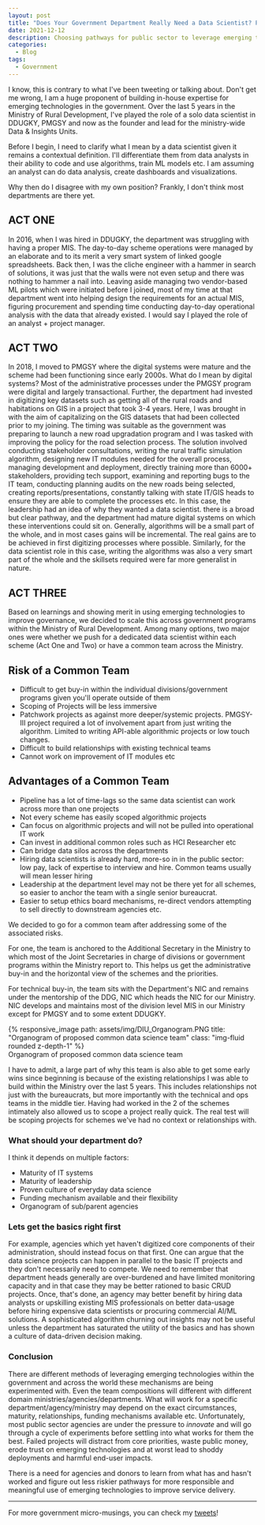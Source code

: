 ```yaml
---
layout: post
title: "Does Your Government Department Really Need a Data Scientist? Probably Not."
date: 2021-12-12
description: Choosing pathways for public sector to leverage emerging technologies.
categories:
  - Blog
tags:
  - Government
---
```


I know, this is contrary to what I've been tweeting or talking about. Don't get me wrong, I am a huge proponent of building in-house expertise for emerging technologies in the government. Over the last 5 years in the Ministry of Rural Development, I've played the role of a solo data scientist in DDUGKY, PMGSY and now as the founder and lead for the ministry-wide Data & Insights Units. 

Before I begin, I need to clarify what I mean by a data scientist given it remains a contextual definition. I'll differentiate them from data analysts in their ability to code and use algorithms, train ML models etc. I am assuming an analyst can do data analysis, create dashboards and visualizations. 

Why then do I disagree with my own position?
Frankly, I don't think most departments are there yet. 

## ACT ONE
In 2016, when I was hired in DDUGKY, the department was struggling with having a proper MIS. The day-to-day scheme operations were managed by an elaborate and to its merit a very smart system of linked google spreadsheets. Back then, I was the cliche engineer with a hammer in search of solutions, it was just that the walls were not even setup and there was nothing to hammer a nail into. Leaving aside managing two vendor-based ML pilots which were initiated before I joined, most of my time at that department went into helping design the requirements for an actual MIS, figuring procurement and spending time conducting day-to-day operational analysis with the data that already existed. I would say I played the role of an analyst + project manager.

## ACT TWO
In 2018, I moved to PMGSY where the digital systems were mature and the scheme had been functioning since early 2000s. What do I mean by digital systems? Most of the administrative processes under the PMGSY program were digital and largely transactional. Further, the department had invested in digitizing key datasets such as getting all of the rural roads and habitations on GIS in a project that took 3-4 years. Here, I was brought in with the aim of capitalizing on the GIS datasets that had been collected prior to my joining. The timing was suitable as the government was preparing to launch a new road upgradation program and I was tasked with improving the policy for the road selection process. The solution involved conducting stakeholder consultations, writing the rural traffic simulation algorithm, designing new IT modules needed for the overall process, managing development and deployment, directly training more than 6000+ stakeholders, providing tech support, examining and reporting bugs to the IT team, conducting planning audits on the new roads being selected, creating reports/presentations, constantly talking with state IT/GIS heads to ensure they are able to complete the processes etc. In this case, the leadership had an idea of why they wanted a data scientist. there is a broad but clear pathway, and the department had mature digital systems on which these interventions could sit on. Generally, algorithms will be a small part of the whole, and in most cases gains will be incremental. The real gains are to be achieved in first digitizing processes where possible. Similarly, for the data scientist role in this case, writing the algorithms was also a very smart part of the whole and the skillsets required were far more generalist in nature.  

## ACT THREE
Based on learnings and showing merit in using emerging technologies to improve governance, we decided to scale this across government programs within the Ministry of Rural Development. Among many options, two major ones were whether we push for a dedicated data scientist within each scheme (Act One and Two) or have a common team across the Ministry. 


## Risk of a Common Team
- Difficult to get buy-in within the individual divisions/government programs given you'll operate outside of them
- Scoping of Projects will be less immersive 
- Patchwork projects as against more deeper/systemic projects. PMGSY-III project required a lot of involvement apart from just writing the algorithm. Limited to writing API-able algorithmic projects or low touch changes. 
- Difficult to build relationships with existing technical teams 
- Cannot work on improvement of IT modules etc
 

## Advantages of a Common Team
- Pipeline has a lot of time-lags so the same data scientist can work across more than one projects
- Not every scheme has easily scoped algorithmic projects 
- Can focus on algorithmic projects and will not be pulled into operational IT work
- Can invest in additional common roles such as HCI Researcher etc
- Can bridge data silos across the departments 
- Hiring data scientists is already hard, more-so in in the public sector: low pay, lack of expertise to interview and hire. Common teams usually will mean lesser hiring
- Leadership at the department level may not be there yet for all schemes, so easier to anchor the team with a single senior bureaucrat. 
- Easier to setup ethics board mechanisms, re-direct vendors attempting to sell directly to downstream agencies etc. 

We decided to go for a common team after addressing some of the associated risks.

For one, the team is anchored to the Additional Secretary in the Ministry to which most of the Joint Secretaries in charge of divisions or government programs within the Ministry report to. This helps us get the administrative buy-in and the horizontal view of the schemes and the priorities. 

For technical buy-in, the team sits with the Department's NIC and remains under the mentorship of the DDG, NIC which heads the NIC for our Ministry. NIC develops and maintains most of the division level MIS in our Ministry except for PMGSY and to some extent DDUGKY. 

<div class="row">
    <div class="col-sm mt-3 mt-md-0">
        {% responsive_image path: assets/img/DIU_Organogram.PNG title: "Organogram of proposed common data science team" class: "img-fluid rounded z-depth-1" %}
    </div>
</div>
<div class="caption">
    Organogram of proposed common data science team
</div>



I have to admit, a large part of why this team is also able to get some early wins since beginning is because of the existing relationships I was able to build within the Ministry over the last 5 years. This includes relationships not just with the bureaucrats, but more importantly with the technical and ops teams in the middle tier. Having had worked in the 2 of the schemes intimately also allowed us to scope a project really quick. The real test will be scoping projects for schemes we've had no context or relationships with. 

### What should your department do?
I think it depends on multiple factors:
- Maturity of IT systems
- Maturity of leadership
- Proven culture of everyday data science
- Funding mechanism available and their flexibility
- Organogram of sub/parent agencies

### Lets get the basics right first
For example, agencies which yet haven't digitized core components of their administration, should instead focus on that first. One can argue that the data science projects can happen in parallel to the basic IT projects and they don't necessarily need to compete. We need to remember that department heads generally are over-burdened and have limited monitoring capacity and in that case they may be better rationed to basic CRUD projects. Once,  that's done, an agency may better benefit by hiring data analysts or upskilling existing MIS professionals on better data-usage before hiring expensive data scientists or procuring commercial AI/ML solutions. A sophisticated algorithm churning out insights may not be useful unless the department has saturated the utility of the basics and has shown a culture of data-driven decision making.

### Conclusion

There are different methods of leveraging emerging technologies within the government and across the world these mechanisms are being experimented with. Even the team compositions will different with different domain ministries/agencies/departments. What will work for a specific department/agency/ministry may depend on the exact circumstances, maturity,  relationships, funding mechanisms available etc. Unfortunately, most public sector agencies are under the pressure to *innovate* and will go through a cycle of experiments before settling into what works for them the best. Failed projects will distract from core priorities, waste public money, erode trust on emerging technologies and at worst lead to shoddy deployments and harmful end-user impacts. 

There is a need for agencies and donors to learn from what has and hasn't worked and figure out less riskier pathways for more responsible and meaningful use of emerging technologies to improve service delivery.  

---
For more government micro-musings, you can check my [tweets](https://twitter.com/search?q=(%23sarkari)%20(from%3ANisarHogaya)&src=typed_query)!

